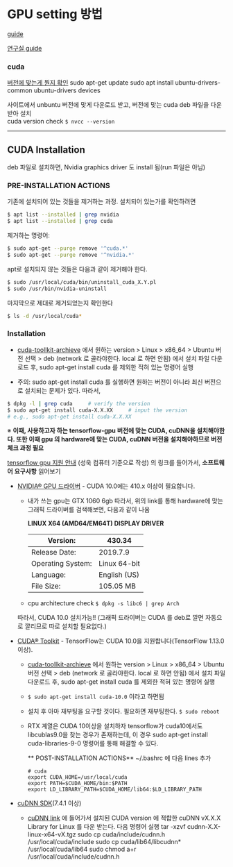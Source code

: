 # GPU setting 방법 
[guide](https://docs.google.com/document/d/1vLYF9af7_VTs4RBzEhbzpAEofuTNHjTgIF5yIIiqyZY/edit#)

[연구실 guide](http://kdd.snu.ac.kr/wiki/index.php/GUIDE:GPU)

### cuda
[버전에 맞는게 뭔지 확인](https://linuxconfig.org/how-to-install-the-nvidia-drivers-on-ubuntu-18-04-bionic-beaver-linux)
sudo apt-get update
sudo apt install ubuntu-drivers-common
ubuntu-drivers devices

사이트에서 unbuntu 버전에 맞게 다운로드 받고, 버전에 맞는 cuda deb 파일을 다운받아 설치   
cuda version check `$ nvcc --version`

---

## CUDA Installation

deb 파일로 설치하면, Nvidia graphics driver 도 install 됨(run 파일은 아님)

### PRE-INSTALLATION ACTIONS

기존에 설치되어 있는 것들을 제거하는 과정. 설치되어 있는가를 확인하려면

```bash
$ apt list --installed | grep nvidia
$ apt list --installed | grep cuda
```

제거하는 명령어:

```bash
$ sudo apt-get --purge remove '^cuda.*'
$ sudo apt-get --purge remove '^nvidia.*'
```

apt로 설치되지 않는 것들은 다음과 같이 제거해야 한다.

```bash
$ sudo /usr/local/cuda/bin/uninstall_cuda_X.Y.pl
$ sudo /usr/bin/nvidia-uninstall
```

마지막으로 제대로 제거되었는지 확인한다

```bash
$ ls -d /usr/local/cuda*
```



### Installation

* [cuda-toollkit-archieve](https://developer.nvidia.com/cuda-toolkit-archive) 에서 원하는 version > Linux > x86_64 > Ubuntu   버전 선택 > deb (network 로 골라야한다. local 로 하면 안됨) 에서 설치 파일 다운로드 후, sudo apt-get install cuda 를 제외한 적혀 있는 명령어 실행 

* 주의: sudo apt-get install cuda 를 실행하면 원하는 버전이 아니라 최신 버전으로 설치되는 문제가 있다. 따라서,

```bash
$ dpkg -l | grep cuda     # verify the version
$ sudo apt-get install cuda-X.X.XX     # input the version 
# e.g., sudo apt-get install cuda-X.X.XX
```

※ **이때, 사용하고자 하는 tensorflow-gpu 버전에 맞는 CUDA, cuDNN을 설치해야한다.   또한 이때 gpu 의 hardware에 맞는 CUDA, cuDNN 버전을 설치해야하므로 버전 체크 과정 필요**

[tensorflow gpu 지원 안내](https://www.tensorflow.org/install/gpu) (성욱 컴퓨터 기준으로 작성)  의 링크를 들어가서, **소프트웨어 요구사항** 읽어보기   

- [NVIDIA® GPU 드라이버](https://www.nvidia.com/drivers) - CUDA 10.0에는 410.x 이상이 필요합니다.

  - 내가 쓰는 gpu는  GTX 1060 6gb 따라서, 위의 link를 통해  hardware에 맞는 그래픽 드라이버를 검색해보면, 다음과 같이 나옴

    **LINUX X64 (AMD64/EM64T) DISPLAY DRIVER**

    | Version:          | 430.34       |
    | ----------------- | ------------ |
    | Release Date:     | 2019.7.9     |
    | Operating System: | Linux 64-bit |
    | Language:         | English (US) |
    | File Size:        | 105.05 MB    |
    
  - cpu architecture check  ```$ dpkg -s libc6 | grep Arch ```
  
  따라서, CUDA 10.0 설치가능!! (그래픽 드라이버는 CUDA 를 deb로 깔면 자동으로 깔리므로 따로 설치할 필요없다.)

- [CUDA® Toolkit](https://developer.nvidia.com/cuda-toolkit-archive) - TensorFlow는 CUDA 10.0을 지원합니다(TensorFlow 1.13.0 이상).

  - [cuda-toollkit-archieve](https://developer.nvidia.com/cuda-toolkit-archive) 에서 원하는 version > Linux > x86_64 > Ubuntu   버전 선택 > deb (network 로 골라야한다. local 로 하면 안됨) 에서 설치 파일 다운로드 후, sudo apt-get install cuda 를 제외한 적혀 있는 명령어 실행 

  - `$ sudo apt-get install cuda-10.0` 이라고 하면됨

  - 설치 후 아마 재부팅을 요구할 것이다. 필요하면 재부팅한다.
    `$ sudo reboot`

  - RTX 계열은 CUDA 10이상을 설치하자
    tensorflow가 cuda10에서도 libcublas9.0을 찾는 경우가 존재하는데, 이 경우
    sudo apt-get install cuda-libraries-9-0
    명령어를 통해 해결할 수 있다.

    ** POST-INSTALLATION ACTIONS**
    ~/.bashrc 에 다음 lines 추가

    ```shell
    # cuda
    export CUDA_HOME=/usr/local/cuda
    export PATH=$CUDA_HOME/bin:$PATH
    export LD_LIBRARY_PATH=$CUDA_HOME/lib64:$LD_LIBRARY_PATH
    ```

- [cuDNN SDK](https://developer.nvidia.com/cudnn)(7.4.1 이상)

  - [cuDNN link](https://developer.nvidia.com/cudnn) 에 들어가서 설치된 CUDA version 에 적합한 cuDNN vX.X.X Library for Linux 를 다운 받는다.
    다음 명령어 실행
    tar -xzvf cudnn-X.X-linux-x64-vX.tgz
    sudo cp cuda/include/cudnn.h /usr/local/cuda/include
    sudo cp cuda/lib64/libcudnn* /usr/local/cuda/lib64
    sudo chmod a+r /usr/local/cuda/include/cudnn.h